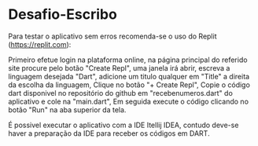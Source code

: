 # Desafio-Escribo

Para testar o aplicativo sem erros recomenda-se o uso do Replit (https://replit.com):

Primeiro efetue login na plataforma online, na página principal do referido site procure pelo botão "Create Repl", 
uma janela irá abrir, escreva a linguagem desejada "Dart", 
adicione um titulo qualquer em "Title" a direita da escolha da linguagem, 
Clique no botão "+ Create Repl", Copie o código dart disponivel no repositório do github em "recebenumeros.dart" do aplicativo e cole na "main.dart", 
Em seguida execute o código clicando no botão "Run" na aba superior da tela.

É possivel executar o aplicativo com a IDE Itellij IDEA, contudo deve-se haver a preparação da IDE para receber os códigos em DART.
